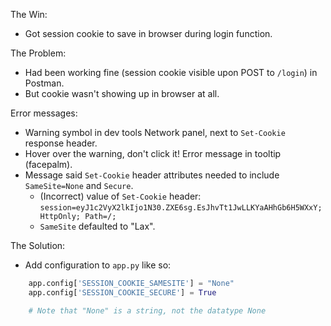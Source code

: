 <!-- title: Fixed: Configuring Flask to store session cookie-->

The Win: 
- Got session cookie to save in browser during login function.

The Problem: 
- Had been working fine (session cookie visible upon POST to `/login`) in Postman.
- But cookie wasn't showing up in browser at all.

Error messages:   
- Warning symbol in dev tools Network panel, next to `Set-Cookie` response header.
- Hover over the warning, don't click it! Error message in tooltip (facepalm).
- Message said `Set-Cookie` header attributes needed to include `SameSite=None` and `Secure`.
  - (Incorrect) value of `Set-Cookie` header:               `session=eyJ1c2VyX2lkIjo1N30.ZXE6sg.EsJhvTt1JwLLKYaAHhGb6H5WXxY; HttpOnly; Path=/;`
  - `SameSite` defaulted to "Lax".

The Solution:
- Add configuration to `app.py` like so:
```py
    app.config['SESSION_COOKIE_SAMESITE'] = "None"
    app.config['SESSION_COOKIE_SECURE'] = True

    # Note that "None" is a string, not the datatype None
```
